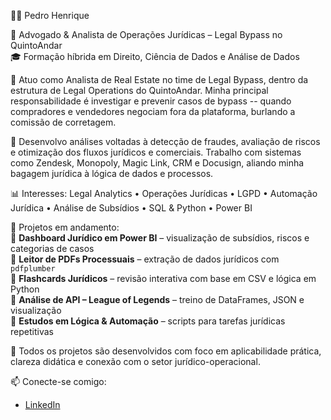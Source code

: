 👨‍⚖️ Pedro Henrique  

📍 Advogado & Analista de Operações Jurídicas – Legal Bypass no QuintoAndar  
🎓 Formação híbrida em Direito, Ciência de Dados e Análise de Dados  

💼 Atuo como Analista de Real Estate no time de Legal Bypass, dentro da estrutura de Legal Operations do QuintoAndar. 
Minha principal responsabilidade é investigar e prevenir casos de bypass -- quando compradores e vendedores negociam fora da plataforma, burlando a comissão de corretagem.

🔎 Desenvolvo análises voltadas à detecção de fraudes, avaliação de riscos e otimização dos fluxos jurídicos e comerciais. Trabalho com sistemas como Zendesk, Monopoly, Magic Link, CRM e Docusign, aliando minha bagagem jurídica à lógica de dados e processos.

📊 Interesses: Legal Analytics • Operações Jurídicas • LGPD • Automação Jurídica • Análise de Subsídios • SQL & Python • Power BI  

🧪 Projetos em andamento:  
📍 **Dashboard Jurídico em Power BI** – visualização de subsídios, riscos e categorias de casos  
📍 **Leitor de PDFs Processuais** – extração de dados jurídicos com `pdfplumber`  
📍 **Flashcards Jurídicos** – revisão interativa com base em CSV e lógica em Python  
📍 **Análise de API – League of Legends** – treino de DataFrames, JSON e visualização  
📍 **Estudos em Lógica & Automação** – scripts para tarefas jurídicas repetitivas  

📂 Todos os projetos são desenvolvidos com foco em aplicabilidade prática, clareza didática e conexão com o setor jurídico-operacional.  

📫 Conecte-se comigo:
- [LinkedIn](https://www.linkedin.com/in/pedro-henrique-363943350/)
  <!--


